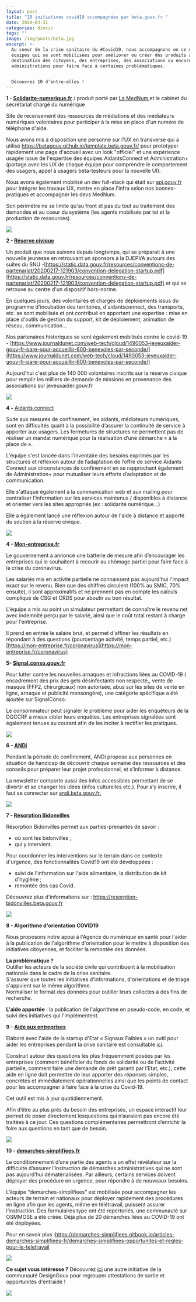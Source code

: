 ```yaml
---
layout: post
title: "10 initiatives covid19 accompagnées par beta.gouv.fr "
date: 2020-03-31
categories: dinsic
tags: ""
image: /img/posts/beta.jpg
excerpt: >-
  Au coeur de la crise sanitaire du #Covid19, nous accompagnons en ce moment des
  équipes qui se sont mobilisées pour améliorer ou créer des produits à
  destination des citoyens, des entreprises, des associations ou encore les
  administrations pour faire face à certaines problématiques.


  Découvrez 10 d’entre-elles !
---
```

**1 - [Solidarite-numerique.fr](http://solidarite-numerique.fr/)** / produit porté par [La MedNum ](https://lamednum.coop)et le cabinet du sécrétariat chargé du numérique

Site de recensement des ressources de médiations et des médiateurs numériques volontaires pour participer à la mise en place d'un numéro de téléphone d'aide.

Nous avons mis à disposition une personne sur l'UX en transverse qui a utilisé [https://betagouv.​github.io/template.beta.gouv.​fr/](https://betagouv.github.io/template.beta.gouv.fr/) pour prototyper rapidement une page d'accueil avec un look "officiel" et une expérience usagée issue de l'expertise des équipes AidantsConnect et Administration+ (partage avec les UX de chaque équipe pour comprendre le comportement des usagers, appel à usagers beta-testeurs pour la nouvelle UI).

Nous avons également mobilisé un dev full-stack qui était sur [api.gouv.fr](http://api.gouv.fr/) pour intégrer les travaux UX, mettre en place l'infra selon nos bonnes-pratiques et accompagner les devs MedNum. 

Son périmètre ne se limite qu'au front et pas du tout au traitement des demandes et au coeur du système (les agents mobilisés par tel et la production de ressources).

![](/img/posts/slack-imgs.com.png)

**2 - [Réserve civique](https://covid19.reserve-civique.gouv.fr)**

Un produit que nous suivons depuis longtemps, qui se préparait à une nouvelle jeunesse en retrouvant un sponsors à la DJEPVA autours des suites du SNU -[https://static.data.gouv.fr/​resources/conventions-de-​partenariat/20200217-121903/​convention-delegation-startup.​pdf](https://static.data.gouv.fr/resources/conventions-de-partenariat/20200217-121903/convention-delegation-startup.pdf) et qui se retrouve au centre d'un dispositif hors-norme.

En quelques jours, des volontaires et chargés de déploiements issus du programme d'incubation des territoires, d'aidantsconnect, des transports, etc. se sont mobilisés et ont contribué en apportant une expertise : mise en place d'outils de gestion du support, kit de déploiement, animation de réseau, communication...

Nos partenaires historiques se sont également mobilisés contre le covid-19 - [https://www.journaldunet.​com/web-tech/cloud/1490053-​jeveuxaider-gouv-fr-pare-pour-​accueillir-600-benevoles-par-​seconde/](https://www.journaldunet.com/web-tech/cloud/1490053-jeveuxaider-gouv-fr-pare-pour-accueillir-600-benevoles-par-seconde/)

Aujourd'hui c'est plus de 140 000 volontaires inscrits sur la réserve civique pour remplir les milliers de demande de missions en provenance des associations sur jeveuxaider.gouv.fr 

![](/img/posts/euwqvvlxgaebqnb.jpg)

**4 -** [Aidants connect](https://aidantsconnect.beta.gouv.fr)

Suite aux mesures de confinement, les aidants, médiateurs numériques, sont en difficultés quant à la possibilité d’assurer la continuité de service à apporter aux usagers. Les fermetures de structures ne permettent pas de réaliser un mandat numérique pour la réalisation d’une démarche « à la place de ». 

L'équipe s'est lancée dans l'inventaire des besoins exprimés par les structures et réflexion autour de l’adaptation de l’offre de service Aidants Connect aux circonstances de confinement en se rapprochant également de Administration+ pour mutualiser leurs efforts d’adaptation et de communication. 

Elle s'attaque également à la communication web et aux mailing pour centraliser l’information sur les services maintenus / disponibles à distance et orienter vers les sites appropriés (ex : solidarité numérique…) 

Elle a également lancé une réflexion autour de l'aide à distance et apporté du soutien à la réserve civique.

![](/img/posts/capture-d-e-cran-2020-03-31-a-20.13.12.png)

**4 - [Mon-entreprise.fr](http://mon-entreprise.fr/)**

Le gouvernement a annoncé une batterie de mesure afin d’encourager les entreprises qui le souhaitent à recourir au chômage partiel pour faire face à la crise du coronavirus.

Les salariés mis en activité partielle ne connaissent pas aujourd'hui l'impact exact sur le revenu. Bien que des chiffres circulent (100% au SMIC, 70% ensuite), il sont approximatifs et ne prennent pas en compte les calculs compliqué de CSG et CRDS pour aboutir au bon résultat.

L'équipe a mis au point un simulateur permettant de connaître le revenu net avec indemnité perçu par le salarié, ainsi que le coût total restant à charge pour l'entreprise.

Il prend en entrée le salaire brut, et permet d'affiner les résultats en répondant à des questions (pourcentage activité, temps partiel, etc.) [https://mon-entreprise.fr/​coronavirus](https://mon-entreprise.fr/coronavirus)

**5- [Signal.conso.gouv.fr](http://signal.conso.gouv.fr/)**

Pour lutter contre les nouvelles arnaques et infractions liées au COVID-19 ( encadrement des prix des gels désinfectants non respecté,, vente de masque (FFP2, chirurgicaux) non autorisée, abus sur les sites de vente en ligne, arnaque et publicité mensongère), une catégorie spécifique a été ajoutée sur SignalConso. 

Le consommateur peut signaler le problème pour aider les enquêteurs de la DGCCRF à mieux cibler leurs enquêtes. Les entreprises signalées sont également tenues au courant afin de les inciter à rectifier les pratiques.

![](/img/posts/capture-d-e-cran-2020-03-31-a-20.14.30.png)

**6 - [ANDi]([andi.beta.gouv.fr](http://andi.beta.gouv.fr/))**

Pendant la période de confinement, ANDi propose aux personnes en situation de handicap de découvrir chaque semaine des ressources et des conseils pour préparer leur projet professionnel, et s’informer à distance. 

La newsletter comporte aussi des infos accessibles permettant de se divertir et se changer les idées (infos culturelles etc.). Pour s’y inscrire, il faut se connecter sur [andi.beta.gouv.fr.](http://andi.beta.gouv.fr/)

![](/img/posts/capture-d-e-cran-2020-03-31-a-20.15.16.png)

**7 - [Résorption Bidonvilles](https://resorption-bidonvilles.beta.gouv.fr)**

Résorption Bidonvilles permet aux parties-prenantes de savoir :

* où sont les bidonvilles ;
* qui y intervient.

Pour coordonner les interventions sur le terrain dans ce contexte d'urgence, des fonctionnalités Covid19 ont été développées :

* suivi de l'information sur l'aide alimentaire, la distribution de kit d'hygiène ;
* remontée des cas Covid.

Découvrez plus d'informations sur : <https://resorption-bidonvilles.beta.gouv.fr>

![](/img/posts/capture-d-e-cran-2020-03-31-a-20.17.51.png)

**8 - Algorithme d'orientation COVID19**

Nous proposons notre appui à l'Agence du numérique en santé pour l'aider à la publication de l'algorithme d'orientation pour le mettre à disposition des initiatives citoyennes, et faciliter la remontée des données.

**La problématique ?**\
Outiller les acteurs de la société civile qui contribuent à la mobilisation nationale dans le cadre de la crise sanitaire.\
S'assurer que toutes les initiatives d'informations, d'orientations et de triage s'appuient sur le même algorithme.\
Normaliser le format des données pour outiller leurs collectes à des fins de recherche.

**L'aide apportée** : la publication de l'algorithme en pseudo-code, en code, et suivi des initiatives qui l'implémentent.

**9 - [Aide aux entreprises](https://info-entreprises-covid19.economie.gouv.fr/kb)**

Elaboré avec l'aide de la startup d'Etat « Signaux Faibles » un outil pour aider les entreprises pendant la crise sanitaire est consultable [ici](https://info-entreprises-covid19.economie.gouv.fr/kb). 

Construit autour des questions les plus fréquemment posées par les entreprises (comment bénéficier du fonds de solidarité ou de l’activité partielle, comment faire une demande de prêt garanti par l’Etat, etc.), cette aide en ligne doit permettre de leur apporter des réponses simples, concrètes et immédiatement opérationnelles ainsi que les points de contact pour les accompagner à faire face à la crise du Covid-19. 

Cet outil est mis à jour quotidiennement.

Afin d’être au plus près du besoin des entreprises, un espace interactif leur permet de poser directement lesquestions qui n’auraient pas encore été traitées à ce jour. Ces questions complémentaires permettront d’enrichir la foire aux questions en tant que de besoin.

![](/img/posts/capture-d-e-cran-2020-03-31-a-20.16.50.png)

**10 - [demarches-simplifiees.fr](http://demarches-simplifiees.fr/)**

Le conditionnement d’une partie des agents a un effet révélateur sur la difficulté d’assurer l’instruction de démarches administratives qui ne sont pas aujourd’hui dématérialisées. Par ailleurs, certains services doivent déployer des procédure en urgence, pour répondre à de nouveaux besoins.

L’équipe “demarches-simplifiees” est mobilisée pour accompagner les acteurs de terrain et nationaux pour déployer rapidement des procédures en ligne afin que les agents, même en télétravail, puissent assurer l’instruction. Des formulaires type ont été repertoriés, une communauté sur OSMMOSE a été créée. Déjà plus de 20 démarches liées au COVID-19 ont été déployées.

Pour en savoir plus :<https://demarches-simplifiees.gitbook.io/articles-demarches-simplifiees-fr/demarches-simplifiees-opportunites-et-regles-pour-le-teletravail>

![](/img/posts/capture-d-e-cran-2020-03-31-a-20.19.32.png)

**Ce sujet vous intéresse ?** Découvrez [ici](https://design.numerique.gouv.fr/covid-19/#initiatives) une autre initiative de la communauté DesignGouv pour regrouper attestations de sortie et opportunités d'entraide [](https://design.numerique.gouv.fr/covid-19/#initiatives)!

![](/img/posts/capture-d-e-cran-2020-03-31-a-20.20.35.png)